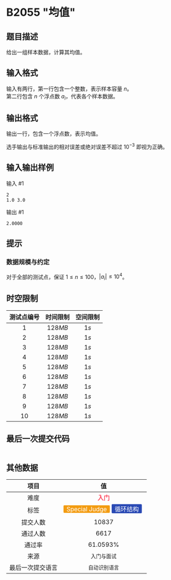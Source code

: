 # B2055 "均值"
## 题目描述

给出一组样本数据，计算其均值。

## 输入格式

输入有两行，第一行包含一个整数，表示样本容量 $n$。  
第二行包含 $n$ 个浮点数 $a_i$，代表各个样本数据。

## 输出格式

输出一行，包含一个浮点数，表示均值。

选手输出与标准输出的相对误差或绝对误差不超过 $10^{-3}$ 即视为正确。

## 输入输出样例

输入 #1
```
2
1.0 3.0
```
输出 #1
```
2.0000
```

## 提示

### 数据规模与约定

对于全部的测试点，保证 $1 \leq n \leq 100$，$|a_i| \leq 10^4$。

## 时空限制
|测试点编号|时间限制|空间限制|
|:---:|:---:|:---:|
|$1$|$128MB$|$1s$|
|$2$|$128MB$|$1s$|
|$3$|$128MB$|$1s$|
|$4$|$128MB$|$1s$|
|$5$|$128MB$|$1s$|
|$6$|$128MB$|$1s$|
|$7$|$128MB$|$1s$|
|$8$|$128MB$|$1s$|
|$9$|$128MB$|$1s$|
|$10$|$128MB$|$1s$|

## 最后一次提交代码

```

```

## 其他数据

|项目|值|
|:---:|:---:|
|难度|<span style="font-weight: bold; color: #fe4c61">入门</span>|
|标签|<span style="display: inline-block; margin-right: 5px; margin-bottom: 5px; border-radius: 2px; color: white; padding: 0px 8px; background-color: #f39c11; ">Special Judge</span><span style="display: inline-block; margin-right: 5px; margin-bottom: 5px; border-radius: 2px; color: white; padding: 0px 8px; background-color: #2949b4; ">循环结构</span>|
|提交人数|$10837$|
|通过人数|$6617$|
|通过率|$61.0593\%$|
|来源|`入门与面试`|
|最后一次提交语言|`自动识别语言`|

